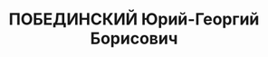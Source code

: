 ---
title: ПОБЕДИНСКИЙ Юрий-Георгий Борисович
description: 'Арестован в 1937

  Приговор: ВК ВС СССР, 10.1937 - ИТЛ (кат.2) с конфискацией имущества.

  Источники: Сталинский список от 03.10.1937 (Аз.ССР, Кат.2)'
---